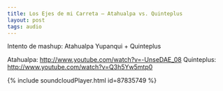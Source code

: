 ```yaml
---
title: Los Ejes de mi Carreta — Atahualpa vs. Quinteplus
layout: post
tags: audio
---
```


Intento de mashup: Atahualpa Yupanqui + Quinteplus

Atahualpa: http://www.youtube.com/watch?v=-UnseDAE_08
Quinteplus: http://www.youtube.com/watch?v=Q3h5Yw5mtp0

{% include soundcloudPlayer.html id=87835749 %}
